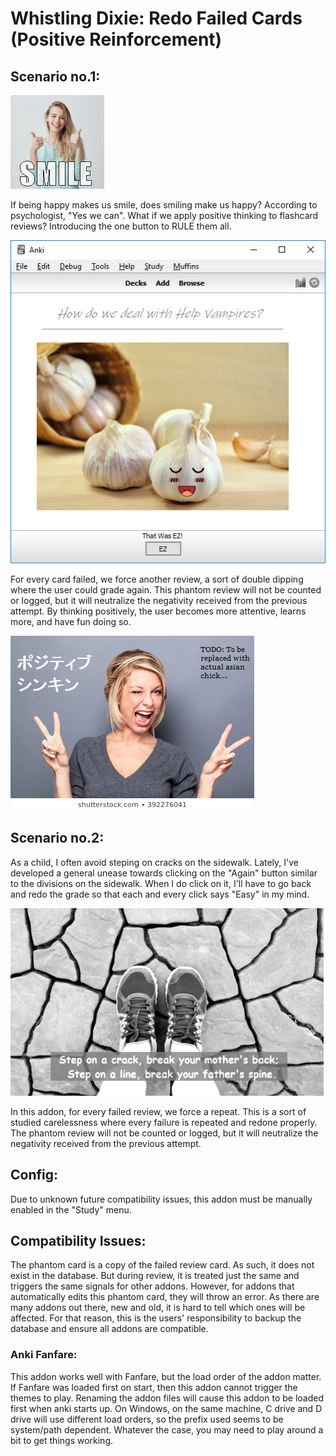 # Whistling Dixie: Redo Failed Cards (Positive Reinforcement)


## Scenario no.1:
<img src="https://github.com/lovac42/WhistlingDixie/blob/master/screenshots/smile.png?raw=true">  

If being happy makes us smile, does smiling make us happy? According to psychologist, "Yes we can". What if we apply positive thinking to flashcard reviews? Introducing the one button to RULE them all.  

<img src="https://github.com/lovac42/WhistlingDixie/blob/master/screenshots/ez.png?raw=true">

For every card failed, we force another review, a sort of double dipping where the user could grade again. This phantom review will not be counted or logged, but it will neutralize the negativity received from the previous attempt. By thinking positively, the user becomes more attentive, learns more, and have fun doing so.

<img src="https://github.com/lovac42/WhistlingDixie/blob/master/screenshots/pt.png?raw=true">



## Scenario no.2:
As a child, I often avoid steping on cracks on the sidewalk. Lately, I've developed a general unease towards clicking on the "Again" button similar to the divisions on the sidewalk. When I do click on it, I'll have to go back and redo the grade so that each and every click says "Easy" in my mind.

<img src="https://github.com/lovac42/WhistlingDixie/blob/master/screenshots/crackStepping.png?raw=true">

In this addon, for every failed review, we force a repeat. This is a sort of studied carelessness where every failure is repeated and redone properly. The phantom review will not be counted or logged, but it will neutralize the negativity received from the previous attempt.


## Config:
Due to unknown future compatibility issues, this addon must be manually enabled in the "Study" menu.


## Compatibility Issues:
The phantom card is a copy of the failed review card. As such, it does not exist in the database. But during review, it is treated just the same and triggers the same signals for other addons. However, for addons that automatically edits this phantom card, they will throw an error. As there are many addons out there, new and old, it is hard to tell which ones will be affected. For that reason, this is the users' responsibility to backup the database and ensure all addons are compatible.

### Anki Fanfare:
This addon works well with Fanfare, but the load order of the addon matter. If Fanfare was loaded first on start, then this addon cannot trigger the themes to play. Renaming the addon files will cause this addon to be loaded first when anki starts up. On Windows, on the same machine, C drive and D drive will use different load orders, so the prefix used seems to be system/path dependent. Whatever the case, you may need to play around a bit to get things working.

